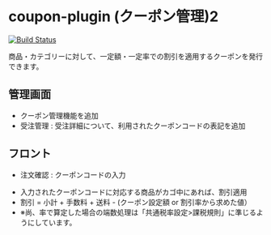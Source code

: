 # coupon-plugin (クーポン管理)2

[![Build Status](https://travis-ci.org/EC-CUBE/coupon-plugin.svg?branch=master)](https://travis-ci.org/EC-CUBE/coupon-plugin)

商品・カテゴリーに対して、一定額・一定率での割引を適用するクーポンを発行できます。

## 管理画面

* クーポン管理機能を追加
* 受注管理 : 受注詳細について、利用されたクーポンコードの表記を追加

## フロント
* 注文確認 : クーポンコードの入力
 - 入力されたクーポンコードに対応する商品がカゴ中にあれば、割引適用
 - 割引 = 小計 + 手数料 + 送料 - (クーポン設定額 or 割引率から求めた値）
 - ※尚、率で算定した場合の端数処理は「共通税率設定>課税規則」に準じるようにしています。
